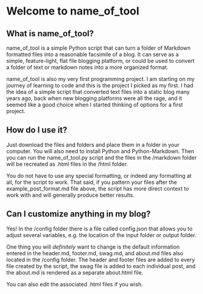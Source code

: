 # Welcome to name_of_tool

## What is name_of_tool?

name_of_tool is a simple Python script that can turn a folder of Markdown formatted files into a reasonable facsimile of a blog. It can serve as a simple, feature-light, flat file blogging platform, or could be used to convert a folder of text or markdown notes into a more organized format.

name_of_tool is also my very first programming project. I am starting on my journey of learning to code and this is the project I picked as my first. I had the idea of a simple script that converted text files into a static blog many years ago, back when new blogging platforms were all the rage, and it seemed like a good choice when I started thinking of options for a first project.

## How do I use it?

Just download the files and folders and place them in a folder in your computer. You will also need to install Python and Python-Markdown. Then you can run the name_of_tool.py script and the files in the /markdown folder will be recreated as .html files in the /html folder.

You do not have to use any special formatting, or indeed any formatting at all, for the script to work. That said, if you pattern your files after the example_post_format.md file above, the script has more direct context to work with and will generally produce better results.

## Can I customize anything in my blog?

Yes! In the /config folder there is a file called config.json that allows you to adjust several variables, e.g. the location of the input folder or output folder.

One thing you will _definitely_ want to change is the default information entered in the header.md, footer.md, swag.md, and about.md files also located in the /config folder. The header and footer files are added to every file created by the script, the swag file is added to each individual post, and the about.md is rendered as a separate about.html file.

You can also edit the associated .html files if you wish.
